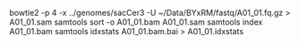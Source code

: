 bowtie2 -p 4 -x ../genomes/sacCer3 -U ~/Data/BYxRM/fastq/A01_01.fq.gz > A01_01.sam 
samtools sort -o A01_01.bam A01_01.sam
samtools index A01_01.bam
samtools idxstats A01_01.bam.bai > A01_01.idxstats

